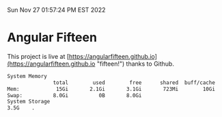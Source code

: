 Sun Nov 27 01:57:24 PM EST 2022

# Angular Fifteen


This project is live at [https://angularfifteen.github.io](https://angularfifteen.github.io "fifteen!") thanks to Github.

```bash
System Memory
               total        used        free      shared  buff/cache   available
Mem:            15Gi       2.1Gi       3.1Gi       723Mi        10Gi        12Gi
Swap:          8.0Gi          0B       8.0Gi
System Storage
3.5G	.
```
